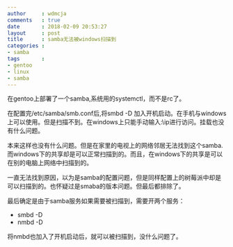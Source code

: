 ```yaml
---
author     : wdmcja
comments   : true
date       : 2018-02-09 20:53:27
layout     : post
title      : samba无法被windows扫描到
categories :
- samba
tags       :
- gentoo
- linux
- samba
---
```


   在gentoo上部署了一个samba,系统用的systemctl，而不是rc了。

   在配置完/etc/samba/smb.conf后,将smbd -D 加入开机启动。在手机与windows上可以使用。但是扫描不到。在windows上只能手动输入:\\ip进行访问。挂载也没有什么问题。

   本来这样也没有什么问题。但是在家里的电视上的网络邻居无法找到这个samba.而windows下的共享却是可以正常扫描到的。而且，在windows下的共享是可以在别的电脑上网络中扫描到的。

   一直无法找到原因，以为是samba的配置问题，但是同样配置上的树莓派中却是可以扫描到的。也怀疑过是smaba的版本问题。但最后都排除了。

   最后确定是由于samba服务如果需要被扫描到，需要开两个服务：
   - smbd -D
   - nmbd -D 

   将nmbd也加入了开机启动后，就可以被扫描到，没什么问题了。

